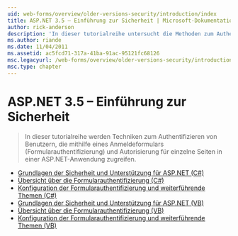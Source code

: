 ```yaml
---
uid: web-forms/overview/older-versions-security/introduction/index
title: ASP.NET 3.5 – Einführung zur Sicherheit | Microsoft-Dokumentation
author: rick-anderson
description: 'In dieser tutorialreihe untersucht die Methoden zum Authentifizieren von Benutzern, die für einzelne Seiten in ein Anmeldeformular (formularbasierte Authentifizierung) verwenden, und Autorisieren von Zugriff...'
ms.author: riande
ms.date: 11/04/2011
ms.assetid: ac5fcd71-317a-41ba-91ac-95121fc68126
msc.legacyurl: /web-forms/overview/older-versions-security/introduction
msc.type: chapter
---
```

<a name="aspnet-35---introduction-to-security"></a>ASP.NET 3.5 – Einführung zur Sicherheit
====================
> In dieser tutorialreihe werden Techniken zum Authentifizieren von Benutzern, die mithilfe eines Anmeldeformulars (Formularauthentifizierung) und Autorisierung für einzelne Seiten in einer ASP.NET-Anwendung zugreifen.


- [Grundlagen der Sicherheit und Unterstützung für ASP.NET (C#)](security-basics-and-asp-net-support-cs.md)
- [Übersicht über die Formularauthentifizierung (C#)](an-overview-of-forms-authentication-cs.md)
- [Konfiguration der Formularauthentifizierung und weiterführende Themen (C#)](forms-authentication-configuration-and-advanced-topics-cs.md)
- [Grundlagen der Sicherheit und Unterstützung für ASP.NET (VB)](security-basics-and-asp-net-support-vb.md)
- [Übersicht über die Formularauthentifizierung (VB)](an-overview-of-forms-authentication-vb.md)
- [Konfiguration der Formularauthentifizierung und weiterführende Themen (VB)](forms-authentication-configuration-and-advanced-topics-vb.md)
